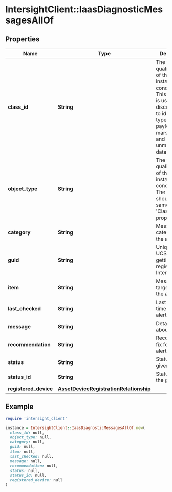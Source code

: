 # IntersightClient::IaasDiagnosticMessagesAllOf

## Properties

| Name | Type | Description | Notes |
| ---- | ---- | ----------- | ----- |
| **class_id** | **String** | The fully-qualified name of the instantiated, concrete type. This property is used as a discriminator to identify the type of the payload when marshaling and unmarshaling data. | [default to &#39;iaas.DiagnosticMessages&#39;] |
| **object_type** | **String** | The fully-qualified name of the instantiated, concrete type. The value should be the same as the &#39;ClassId&#39; property. | [default to &#39;iaas.DiagnosticMessages&#39;] |
| **category** | **String** | Message category of the alerts. | [optional][readonly] |
| **guid** | **String** | Unique ID of UCS Director getting registerd with Intersight. | [optional][readonly] |
| **item** | **String** | Message target type of the alerts. | [optional][readonly] |
| **last_checked** | **String** | Last checked time of the alerts. | [optional][readonly] |
| **message** | **String** | Detailed info about the alert. | [optional][readonly] |
| **recommendation** | **String** | Recommended fix for the alert. | [optional][readonly] |
| **status** | **String** | Status of the given alert. | [optional][readonly] |
| **status_id** | **String** | Status Id of the given alert. | [optional][readonly] |
| **registered_device** | [**AssetDeviceRegistrationRelationship**](AssetDeviceRegistrationRelationship.md) |  | [optional] |

## Example

```ruby
require 'intersight_client'

instance = IntersightClient::IaasDiagnosticMessagesAllOf.new(
  class_id: null,
  object_type: null,
  category: null,
  guid: null,
  item: null,
  last_checked: null,
  message: null,
  recommendation: null,
  status: null,
  status_id: null,
  registered_device: null
)
```

